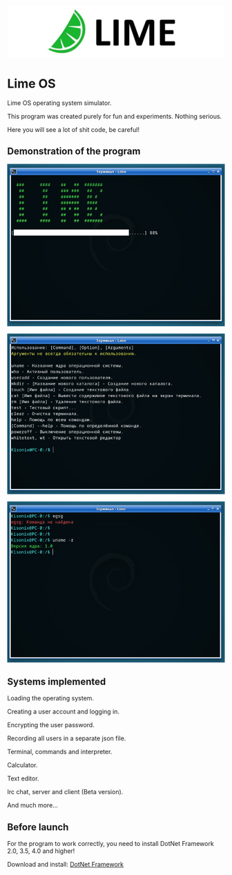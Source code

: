<p align="center"><img src=".github/img/logo.png"></p>

# Lime OS

<p>Lime OS operating system simulator.</p>
<p>This program was created purely for fun and experiments. Nothing serious.</p>
<p>Here you will see a lot of shit code, be careful!</p>

## Demonstration of the program

<p align="center"><img src=".github/img/1.jpg"></p>
<p align="center"><img src=".github/img/3.jpg"></p>
<p align="center"><img src=".github/img/5.jpg"></p>

## Systems implemented

<p>Loading the operating system.</p>
<p>Creating a user account and logging in.</p>
<p>Encrypting the user password.</p>
<p>Recording all users in a separate json file.</p>
<p>Terminal, commands and interpreter.</p>
<p>Calculator.</p>
<p>Text editor.</p>
<p>Irc chat, server and client (Beta version).</p>
<p>And much more...</p>

## Before launch

<p>For the program to work correctly, you need to install DotNet Framework 2.0, 3.5, 4.0 and higher!</p>

Download and install: [DotNet Framework](https://dotnet.microsoft.com/en-us/download/dotnet-framework)
